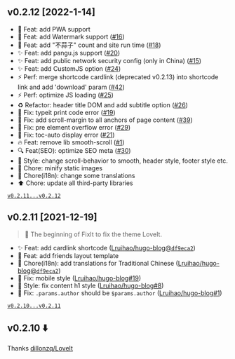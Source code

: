 <!-- See https://github.com/Lruihao/FixIt/releases -->

## v0.2.12 [2022-1-14]

- :tada: Feat: add PWA support
- :tada: Feat: add Watermark support ([#16](https://github.com/Lruihao/FixIt/issues/16))
- :tada: Feat: add "不蒜子" count and site run time ([#18](https://github.com/Lruihao/FixIt/issues/18))
- :sparkles: Feat: add pangu.js support ([#20](https://github.com/Lruihao/FixIt/issues/20))
- :sparkles: Feat: add public network security config (only in China) ([#15](https://github.com/Lruihao/FixIt/issues/15))
- :sparkles: Feat: add CustomJS option ([#24](https://github.com/Lruihao/FixIt/issues/24))
- :zap: Perf: merge shortcode cardlink (deprecated v0.2.13) into shortcode link and add 'download' param ([#42](https://github.com/Lruihao/FixIt/issues/42))
- :zap: Perf: optimize JS loading ([#25](https://github.com/Lruihao/FixIt/issues/25))
- :recycle: Refactor: header title DOM and add subtitle option ([#26](https://github.com/Lruihao/FixIt/issues/26))
- :bug: Fix: typeit print code error ([#19](https://github.com/Lruihao/FixIt/issues/19))
- :bug: Fix: add scroll-margin to all anchors of page content ([#39](https://github.com/Lruihao/FixIt/issues/39))
- :bug: Fix: pre element overflow error ([#29](https://github.com/Lruihao/FixIt/issues/29))
- :bug: Fix: toc-auto display error ([#21](https://github.com/Lruihao/FixIt/issues/21))
- :fire: Feat: remove lib smooth-scroll ([#1](https://github.com/Lruihao/FixIt/issues/1))
- :mag: Feat(SEO): optimize SEO meta ([#30](https://github.com/Lruihao/FixIt/issues/30))
- :lipstick: Style: change scroll-behavior to smooth, header style, footer style etc.
- :wrench: Chore: minify static images
- :wrench: Chore(i18n): change some translations
- :arrow_up: Chore: update all third-party libraries

[`v0.2.11...v0.2.12`](https://github.com/Lruihao/FixIt/compare/v0.2.11...v0.2.12)
## v0.2.11 [2021-12-19]

> :tada: The beginning of FixIt to fix the theme LoveIt.

- :sparkles: Feat: add cardlink shortcode ([Lruihao/hugo-blog@`df9eca2`](https://github.com/Lruihao/hugo-blog/commit/df9eca26af43287748fd8d4654014357a8269b0b)) 
- :tada: Feat: add friends layout template
- :wrench: Chore(i18n): add translations for Traditional Chinese ([Lruihao/hugo-blog@`df9eca2`](https://github.com/Lruihao/hugo-blog/commit/b86157d8b84830bda415ab2488580afd843acac2))
- :bug: Fix: mobile style ([Lruihao/hugo-blog#19](https://github.com/Lruihao/hugo-blog/issues/19))
- :bug: Style: fix content h1 style ([Lruihao/hugo-blog#8](https://github.com/Lruihao/hugo-blog/issues/8))
- :bug: Fix: `.params.author` should be `$params.author`  ([Lruihao/hugo-blog#1](https://github.com/Lruihao/hugo-blog/issues/1))

[`v0.2.10...v0.2.11`](https://github.com/Lruihao/FixIt/compare/v0.2.10...v0.2.11)

## v0.2.10 :arrow_down: 

Thanks [dillonzq/LoveIt](https://github.com/dillonzq/LoveIt/releases)